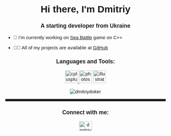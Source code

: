 <div class="main" style="font: 15px 'Montserrat', sans-serif">

<h1 align="center">Hi there, I'm Dmitriy</h1>
<h3 align="center">A starting developer from Ukraine</h3>

- 🔭 I’m currently working on [Sea Battle](https://github.com/dmitriydoker/SeaBattle) game on C++

- 👨‍💻 All of my projects are available at [GitHub](https://github.com/dmitriydoker)

<h3 align="center">Languages and Tools:</h3>
<p align="center">

<a href="https://www.w3schools.com/cpp/" target="_blank" rel="noreferrer">
<img src="https://upload.wikimedia.org/wikipedia/commons/1/18/ISO_C%2B%2B_Logo.svg" alt="cplusplus" width="40" height="40"/> </a>

<a href="https://www.photoshop.com/en" target="_blank" rel="noreferrer"> 
<img src="https://upload.wikimedia.org/wikipedia/commons/a/af/Adobe_Photoshop_CC_icon.svg" alt="photoshop" width="40" height="40"/></a>

<a href="https://www.adobe.com/in/products/illustrator.html" target="_blank" rel="noreferrer"> 
<img src="https://upload.wikimedia.org/wikipedia/commons/f/fb/Adobe_Illustrator_CC_icon.svg" alt="illustrator" width="40" height="40"/></a>

</p>


<p align="center"><img align="center" src="https://github-readme-stats.vercel.app/api/top-langs?username=dmitriydoker&show_icons=true&locale=en&layout=compact" alt="dmitriydoker" /></p>


<hr style="height: 7px">

<h3 align="center">Connect with me:</h3>
<p align="center">
<a href="https://instagram.com/dmitriydoker" target="blank"><img align="center" src="https://raw.githubusercontent.com/rahuldkjain/github-profile-readme-generator/master/src/images/icons/Social/instagram.svg" alt="dmitriydoker" height="30" width="40" /></a>
</p>

</div>


